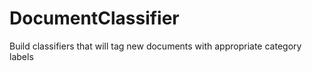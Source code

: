 # DocumentClassifier
Build classifiers that will tag new documents with appropriate category labels
